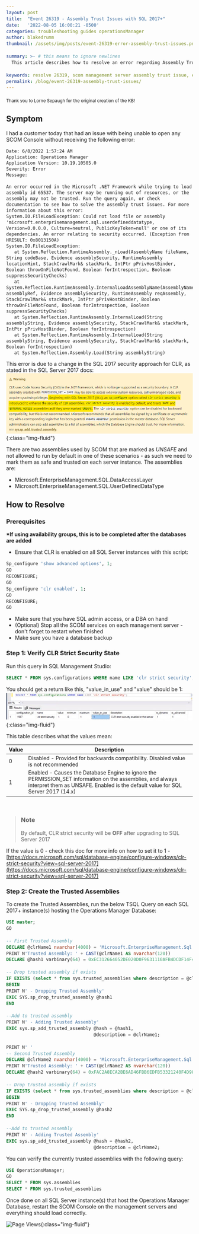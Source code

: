 ```yaml
---
layout: post
title:  "Event 26319 - Assembly Trust Issues with SQL 2017+"
date:   '2022-08-05 16:00:21 -0500'
categories: troubleshooting guides operationsManager
author: blakedrumm
thumbnail: /assets/img/posts/event-26319-error-assembly-trust-issues.png

summary: >- # this means to ignore newlines
  This article describes how to resolve an error regarding Assembly Trust Issues you may notice when opening the SCOM Console.

keywords: resolve 26319, scom management server assembly trust issue, event 26319, assembly id 65537, unable to open scom console
permalink: /blog/event-26319-assembly-trust-issues/
---
```

<sub>Thank you to Lorne Sepaugh for the original creation of the KB!</sub>

## Symptom
I had a customer today that had an issue with being unable to open any SCOM Console without receiving the following error:
```
Date: 6/8/2022 1:57:24 AM
Application: Operations Manager
Application Version: 10.19.10505.0
Severity: Error
Message: 

An error occurred in the Microsoft .NET Framework while trying to load assembly id 65537. The server may be running out of resources, or the assembly may not be trusted. Run the query again, or check documentation to see how to solve the assembly trust issues. For more information about this error: 
System.IO.FileLoadException: Could not load file or assembly 'microsoft.enterprisemanagement.sql.userdefineddatatype, Version=0.0.0.0, Culture=neutral, PublicKeyToken=null' or one of its dependencies. An error relating to security occurred. (Exception from HRESULT: 0x8013150A)
System.IO.FileLoadException: 
   at System.Reflection.RuntimeAssembly._nLoad(AssemblyName fileName, String codeBase, Evidence assemblySecurity, RuntimeAssembly locationHint, StackCrawlMark& stackMark, IntPtr pPrivHostBinder, Boolean throwOnFileNotFound, Boolean forIntrospection, Boolean suppressSecurityChecks)
   at System.Reflection.RuntimeAssembly.InternalLoadAssemblyName(AssemblyName assemblyRef, Evidence assemblySecurity, RuntimeAssembly reqAssembly, StackCrawlMark& stackMark, IntPtr pPrivHostBinder, Boolean throwOnFileNotFound, Boolean forIntrospection, Boolean suppressSecurityChecks)
   at System.Reflection.RuntimeAssembly.InternalLoad(String assemblyString, Evidence assemblySecurity, StackCrawlMark& stackMark, IntPtr pPrivHostBinder, Boolean forIntrospection)
   at System.Reflection.RuntimeAssembly.InternalLoad(String assemblyString, Evidence assemblySecurity, StackCrawlMark& stackMark, Boolean forIntrospection)
   at System.Reflection.Assembly.Load(String assemblyString)
```

This error is due to a change in the SQL 2017 security approach for CLR, as stated in the SQL Server 2017 docs: \
![CLR SQL 2017 documentation highlight](/assets/img/posts/clr-sql-2017-security-approach.png){:class="img-fluid"}
 
There are two assemblies used by SCOM that are marked as _UNSAFE_ and not allowed to run by default in one of these scenarios - as such we need to mark them as safe and trusted on each server instance. The assemblies are: 
 - Microsoft.EnterpriseManagement.SQL.DataAccessLayer 
 - Microsoft.EnterpriseManagement.SQL.UserDefinedDataType 

## How to Resolve
### Prerequisites 
 
__*If using availability groups, this is to be completed after the databases are added__
 
 - Ensure that CLR is enabled on all SQL Server instances with this script:
```sql
Sp_configure 'show advanced options', 1; 
GO 
RECONFIGURE; 
GO 
Sp_configure 'clr enabled', 1; 
GO 
RECONFIGURE; 
GO
```
 
 - Make sure that you have SQL admin access, or a DBA on hand 
 - (Optional) Stop all the SCOM services on each management server - don't forget to restart when finished 
 - Make sure you have a database backup 
 
 
### Step 1: Verify CLR Strict Security State 
Run this query in SQL Management Studio:
```sql
SELECT * FROM sys.configurations WHERE name LIKE 'clr strict security'; 
```

You should get a return like this, "value_in_use" and "value" should be 1: \
![Example showing sys.configurations value_in_use](/assets/img/posts/clr-value-in-use.png){:class="img-fluid"}
 
This table describes what the values mean:

| Value | Description |
|---|---|
| 0 | Disabled - Provided for backwards compatibility. Disabled value is not recommended |
| 1 | Enabled - Causes the Database Engine to ignore the PERMISSION_SET information on the assemblies, and always interpret them as UNSAFE. Enabled is the default value for SQL Server 2017 (14.x) |

&nbsp;

> ### Note
> By default, CLR strict security will be __OFF__ after upgrading to SQL Server 2017
 
If the value is 0 - check this doc for more info on how to set it to 1 - [https://docs.microsoft.com/sql/database-engine/configure-windows/clr-strict-security?view=sql-server-2017](https://docs.microsoft.com/sql/database-engine/configure-windows/clr-strict-security?view=sql-server-2017)
 

### Step 2: Create the Trusted Assemblies
To create the Trusted Assemblies, run the below TSQL Query on each SQL 2017+ instance(s) hosting the Operations Manager Database: 
```sql
USE master;
GO

-- First Trusted Assembly
DECLARE @clrName1 nvarchar(4000) = 'Microsoft.EnterpriseManagement.Sql.DataAccessLayer'
PRINT N'Trusted Assembly: ' + CAST(@clrName1 AS nvarchar(120))
DECLARE @hash1 varbinary(64) = 0xEC312664052DE020D0F9631110AFB4DCDF14F477293E1C5DE8C42D3265F543C92FCF8BC1648FC28E9A0731B3E491BCF1D4A8EB838ED9F0B24AE19057BDDBF6EC;

-- Drop trusted assembly if exists
IF EXISTS (select * from sys.trusted_assemblies where description = @clrName1)
BEGIN
PRINT N' - Dropping Trusted Assembly'
EXEC SYS.sp_drop_trusted_assembly @hash1
END

--Add to trusted assembly
PRINT N' - Adding Trusted Assembly'
EXEC sys.sp_add_trusted_assembly @hash = @hash1,
                                 @description = @clrName1;

PRINT N' '
-- Second Trusted Assembly
DECLARE @clrName2 nvarchar(4000) = 'Microsoft.EnterpriseManagement.Sql.UserDefinedDataType'
PRINT N'Trusted Assembly: ' + CAST(@clrName2 AS nvarchar(120))
DECLARE @hash2 varbinary(64) = 0xFAC2A8ECA2BE6AD46FBB6EDFB53321240F4D98D199A5A28B4EB3BAD412BEC849B99018D9207CEA045D186CF67B8D06507EA33BFBF9A7A132DC0BB1D756F4F491;

-- Drop trusted assembly if exists
IF EXISTS (select * from sys.trusted_assemblies where description = @clrName2)
BEGIN
PRINT N' - Dropping Trusted Assembly'
EXEC SYS.sp_drop_trusted_assembly @hash2
END

--Add to trusted assembly
PRINT N' - Adding Trusted Assembly'
EXEC sys.sp_add_trusted_assembly @hash = @hash2,
                                 @description = @clrName2;
```

You can verify the currently trusted assemblies with the following query:
```sql
USE OperationsManager;
GO
SELECT * FROM sys.assemblies
SELECT * FROM sys.trusted_assemblies
```

Once done on all SQL Server instance(s) that host the Operations Manager Database, restart the SCOM Console on the management servers and everything should load correctly.

![Page Views](https://counter.blakedrumm.com/count/tag.svg?url=blakedrumm.com/blog/event-26319-assembly-trust-issues/){:class="img-fluid"}

<!--
Having trouble with Pages? Check out our [documentation](https://docs.github.com/categories/github-pages-basics/) or [contact support](https://support.github.com/contact) and we’ll help you sort it out.
-->
